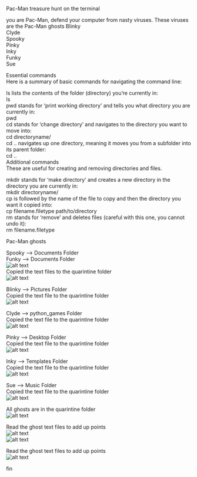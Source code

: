 Pac-Man treasure hunt on the terminal<br/> 

you are Pac-Man, defend your computer from nasty viruses. These viruses are the Pac-Man ghosts
Blinky<br/> 		Clyde<br/> 		Spooky<br/> 		Pinky<br/> 
	Inky<br/> 		Funky<br/> 		Sue<br/> 	
	
Essential commands<br/> 
Here is a summary of basic commands for navigating the command line:<br/> 

ls lists the contents of the folder (directory) you’re currently in:<br/> 
ls<br/> 
pwd stands for ‘print working directory’ and tells you what directory you are currently in:<br/> 
pwd<br/> 
cd stands for ‘change directory’ and navigates to the directory you want to move into:<br/> 
cd directoryname/<br/> 
cd .. navigates up one directory, meaning it moves you from a subfolder into its parent folder:<br/> 
cd ..<br/> 
Additional commands<br/> 
These are useful for creating and removing directories and files.<br/> 

mkdir stands for ‘make directory’ and creates a new directory in the directory you are currently in:<br/> 
mkdir directoryname/<br/> 
cp is followed by the name of the file to copy and then the directory you want it copied into:<br/> 
cp filename.filetype path/to/directory<br/> 
rm stands for ‘remove’ and deletes files (careful with this one, you cannot undo it):<br/> 
rm filename.filetype<br/> 



Pac-Man ghosts<br/> 

Spooky --> Documents Folder<br/> 
Funky --> Documents Folder<br/>
![alt text](https://github.com/franknguyentruong/PacManCTF/blob/main/2025-04-16%2014_02_43-Raspberry%20Pi%20Desktop%20%5BRunning%5D%20-%20Oracle%20VM%20VirtualBox.png)<br/>
Copied the text files to the quarintine folder<br/>
![alt text](https://github.com/franknguyentruong/PacManCTF/blob/main/2025-04-16%2014_06_33-UIMachineViewNormalClassWindow.png)<br/>


Blinky --> Pictures Folder<br/>
Copied the text file to the quarintine folder<br/>
![alt text](https://github.com/franknguyentruong/PacManCTF/blob/main/2025-04-16%2014_15_15-UIMachineViewNormalClassWindow.png)<br/>


Clyde --> python_games Folder<br/>
Copied the text file to the quarintine folder<br/>
![alt text](https://github.com/franknguyentruong/PacManCTF/blob/main/2025-04-16%2014_16_27-UIMachineViewNormalClassWindow.png)<br/>

Pinky --> Desktop Folder<br/>
Copied the text file to the quarintine folder<br/>
![alt text](https://github.com/franknguyentruong/PacManCTF/blob/main/2025-04-16%2014_14_08-UIMachineViewNormalClassWindow.png)<br/>


Inky --> Templates Folder<br/>
Copied the text file to the quarintine folder<br/>
![alt text](https://github.com/franknguyentruong/PacManCTF/blob/main/2025-04-16%2014_12_36-UIMachineViewNormalClassWindow.png)<br/>

Sue --> Music Folder<br/>
Copied the text file to the quarintine folder<br/>
![alt text](https://github.com/franknguyentruong/PacManCTF/blob/main/2025-04-16%2014_09_37-UIMachineViewNormalClassWindow.png)<br/>

All ghosts are in the quarintine folder<br/>
![alt text](https://github.com/franknguyentruong/PacManCTF/blob/main/2025-04-16%2014_17_18-UIMachineViewNormalClassWindow.png)<br/>

Read the ghost text files to add up points<br/>
![alt text](https://github.com/franknguyentruong/PacManCTF/blob/main/2025-04-16%2014_19_09-UIMachineViewNormalClassWindow.png)<br/>
![alt text](https://github.com/franknguyentruong/PacManCTF/blob/main/2025-04-16%2014_20_00-UIMachineViewNormalClassWindow.png)<br/>

Read the ghost text files to add up points<br/>
![alt text](https://github.com/franknguyentruong/PacManCTF/blob/main/2025-04-16%2014_23_04-Find%20the%20treasure%20_%20Pac-Man%20treasure%20hunt%20on%20the%20terminal%20_%20Coding%20projects%20for%20.png)<br/>

fin<br/>



